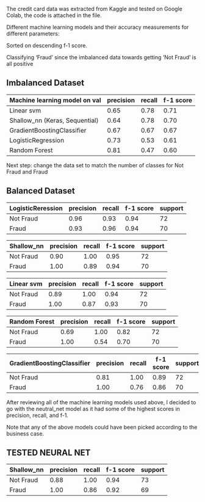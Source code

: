 The credit card data was extracted from Kaggle and tested on Google Colab, the code is attached in the file. 

Different machine learning models and their accuracy measurements for different parameters:

Sorted on descending f-1 score. 

Classifying ‘Fraud’ since the imbalanced data towards getting ‘Not Fraud’ is all positive

## Imbalanced Dataset
| Machine learning model on val | precision | recall | f-1 score |
| ------------- | ------------- | ------------- | ------------- |
| Linear svm  | 0.65 | 0.78  | 0.71  |
| Shallow_nn (Keras, Sequential)  | 0.64 | 0.78 | 0.70  |
| GradientBoostingClassifier  | 0.67  | 0.67  | 0.67  |
| LogisticRegression  | 0.73  | 0.53  | 0.61 |
| Random Forest | 0.81  | 0.47  | 0.60  |

Next step: change the data set to match the number of classes for Not Fraud and Fraud

## Balanced Dataset

| LogisticReression | precision | recall | f-1 score | support |
| ------------- | ------------- | ------------- | ------------- | ------------- |
| Not Fraud | 0.96 | 0.93  | 0.94  | 72  |
| Fraud | 0.93 | 0.96 | 0.94  | 70 |

| Shallow_nn | precision | recall | f-1 score | support |
| ------------- | ------------- | ------------- | ------------- | ------------- |
| Not Fraud | 0.90 | 1.00  | 0.95  | 72  |
| Fraud | 1.00 | 0.89 | 0.94  | 70 |

| Linear svm | precision | recall | f-1 score | support |
| ------------- | ------------- | ------------- | ------------- | ------------- |
| Not Fraud | 0.89 | 1.00  | 0.94  | 72  |
| Fraud | 1.00 | 0.87 | 0.93  | 70 |

| Random Forest | precision | recall | f-1 score | support |
| ------------- | ------------- | ------------- | ------------- | ------------- |
| Not Fraud | 0.69 | 1.00  | 0.82  | 72  |
| Fraud | 1.00 | 0.54 | 0.70  | 70 |

| GradientBoostingClassifier | precision | recall | f-1 score | support |
| ------------- | ------------- | ------------- | ------------- | ------------- |
| Not Fraud | 0.81 | 1.00  | 0.89  | 72  |
| Fraud | 1.00 | 0.76 | 0.86  | 70 |

After reviewing all of the machine learning models used above, I decided to go with the neutral_net model as it had
some of the highest scores in precision, recall, and f-1. 

Note that any of the above models could have been picked according to the business case. 

## TESTED NEURAL NET
| Shallow_nn | precision | recall | f-1 score | support |
| ------------- | ------------- | ------------- | ------------- | ------------- |
| Not Fraud | 0.88 | 1.00  | 0.94  | 73  |
| Fraud | 1.00 | 0.86 | 0.92  | 69 |



